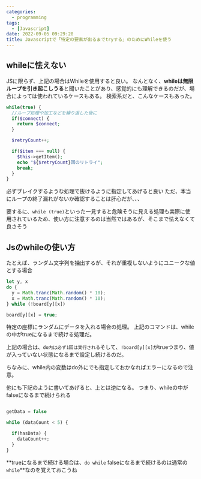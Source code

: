 ```yaml
---
categories:
  - programming
tags:
  - [Javascript]
date: 2022-09-05 09:29:20
title: Javascriptで「特定の要素が出るまでtryする」のためにWhileを使う
---
```


<!-- toc -->

<!-- more -->

## whileに怯えない

JSに限らず、上記の場合はWhileを使用すると良い。
なんとなく、**whileは無限ループを引き起こしうる**と聞いたことがあり、感覚的にも理解できるのだが、場合によっては使われているケースもある。
検索系だと、こんなケースもあった。

```php
while(true) {
  //ループ処理や加工などを繰り返した後に
  if($connect) {
    return $connect;
  }

  $retryCount++;

  if($item === null) {
    $this->getItem();
    echo "${$retryCount}回のリトライ";
    break;
  }
}
```

必ずブレイクするような処理で抜けるように指定してあげると良い
ただ、本当にループの終了漏れがないか確認することは肝心だが、、、

要するに、`while (true)`といった一見すると危険そうに見える処理も実際に使用されているため、使い方に注意するのは当然ではあるが、そこまで怯えなくて良さそう

## Jsのwhileの使い方

たとえば、ランダム文字列を抽出するが、それが重複しないようにユニークな値とする場合

```js
let y, x
do {
  y = Math.tranc(Math.random() * 10);
  x = Math.tranc(Math.random() * 10);
} while (!board[y][x])

board[y][x] = true;
```

特定の座標にランダムにデータを入れる場合の処理。
上記のコマンドは、whileの中がtrueになるまで続ける処理だ。

上記の場合は、`do内は必ず1回は実行される`そして、`!board[y][x]`がtrueつまり、値が入っていない状態になるまで設定し続けるのだ。

ちなみに、while内の変数はdo外にでも指定しておかなればエラーになるので注意。

他にも下記のように書いてあげると、上とは逆になる。
つまり、whileの中がfalseになるまで続けられる


```js

getData = false

while (dataCount < 5) {

  if(hasData) {
    dataCount++;
  }
}

```


**trueになるまで続ける場合は、`do while` falseになるまで続けるのは通常の`while`**なのを覚えておこうね